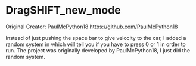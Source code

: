 # DragSHIFT_new_mode
Original Creator: PaulMcPython18
https://github.com/PaulMcPython18

Instead of just pushing the space bar to give velocity to the car, I added a random system in which will tell you if you have to press 0 or 1 in order to run.
The project was originally developed by PaulMcPython18, I just did the random system.
